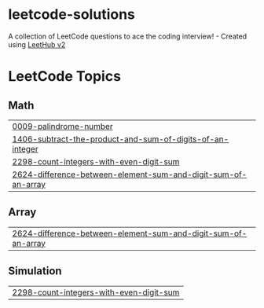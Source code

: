 # leetcode-solutions
A collection of LeetCode questions to ace the coding interview! - Created using [LeetHub v2](https://github.com/arunbhardwaj/LeetHub-2.0)

<!---LeetCode Topics Start-->
# LeetCode Topics
## Math
|  |
| ------- |
| [0009-palindrome-number](https://github.com/krishnendu-krish/leetcode-solutions/tree/master/0009-palindrome-number) |
| [1406-subtract-the-product-and-sum-of-digits-of-an-integer](https://github.com/krishnendu-krish/leetcode-solutions/tree/master/1406-subtract-the-product-and-sum-of-digits-of-an-integer) |
| [2298-count-integers-with-even-digit-sum](https://github.com/krishnendu-krish/leetcode-solutions/tree/master/2298-count-integers-with-even-digit-sum) |
| [2624-difference-between-element-sum-and-digit-sum-of-an-array](https://github.com/krishnendu-krish/leetcode-solutions/tree/master/2624-difference-between-element-sum-and-digit-sum-of-an-array) |
## Array
|  |
| ------- |
| [2624-difference-between-element-sum-and-digit-sum-of-an-array](https://github.com/krishnendu-krish/leetcode-solutions/tree/master/2624-difference-between-element-sum-and-digit-sum-of-an-array) |
## Simulation
|  |
| ------- |
| [2298-count-integers-with-even-digit-sum](https://github.com/krishnendu-krish/leetcode-solutions/tree/master/2298-count-integers-with-even-digit-sum) |
<!---LeetCode Topics End-->